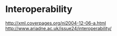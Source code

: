 # Interoperability

<http://xml.coverpages.org/ni2004-12-06-a.html>
<http://www.ariadne.ac.uk/issue24/interoperability/>

